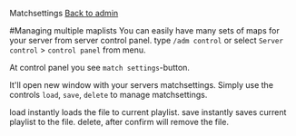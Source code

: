 ﻿Matchsettings
[Back to admin](admin.md)<br>

#Managing multiple maplists
You can easily have many sets of maps for your server from server control panel.
type `/adm control` or select `Server control` > `control panel` from menu.

At control panel you see `match settings`-button. 

It'll open new window with your servers matchsettings.
Simply use the controls `load`, `save`, `delete` to manage matchsettings.

load instantly loads the file to current playlist.
save instantly saves current playlist to the file.
delete, after confirm will remove the file.
